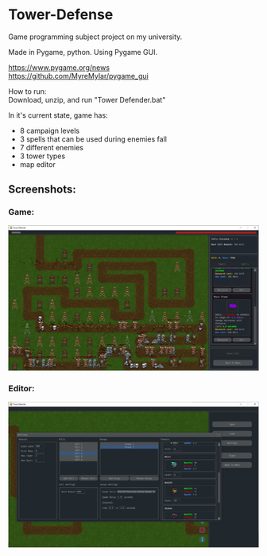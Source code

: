 # Tower-Defense

Game programming subject project on my university.

Made in Pygame, python.
Using Pygame GUI.

https://www.pygame.org/news  
https://github.com/MyreMylar/pygame_gui

How to run:\
Download, unzip, and run "Tower Defender.bat"

In it's current state, game has:
- 8 campaign levels
- 3 spells that can be used during enemies fall
- 7 different enemies
- 3 tower types
- map editor

## Screenshots:

### Game:


![screen shot 1](github/screenshot1.jpg "")

### Editor:


![screen shot 2](github/screenshot2.jpg "")
